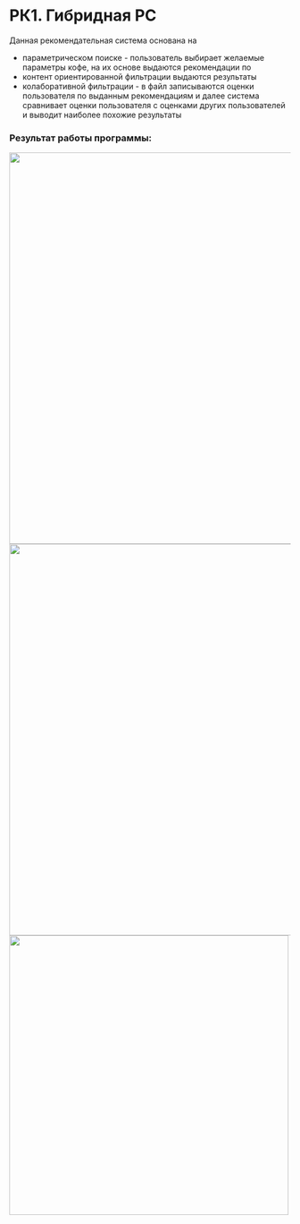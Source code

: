 # РК1. Гибридная РС

Данная рекомендательная система основана на
* параметрическом поиске - пользователь выбирает желаемые параметры кофе, на их основе выдаются рекомендации по 
* контент ориентированной фильтрации выдаются результаты
* колаборативной фильтрации - в файл записываются оценки пользователя по выданным рекомендациям и далее система сравнивает оценки пользователя с оценками других пользователей и выводит наиболее похожие результаты

### Результат работы программы:
 
 
<img src="https://i.ibb.co/jggTk5K/image.png" width="700" />
<img src="https://i.ibb.co/bsg4zkg/image.png" width="700" />
<img src="https://i.ibb.co/6HvYTgL/image.png" width="500" />


